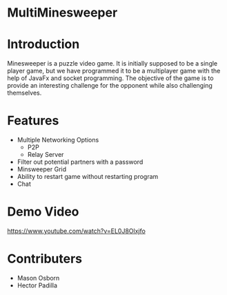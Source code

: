 # MultiMinesweeper
# Introduction
Minesweeper is a puzzle video game. It is initially supposed to be a single player game, but we have programmed it to be a multiplayer game with the help of JavaFx and socket programming. The objective of the game is to provide an interesting challenge for the opponent while also challenging themselves.
# Features
* Multiple Networking Options
  * P2P
  * Relay Server
* Filter out potential partners with a password
* Minsweeper Grid
* Ability to restart game without restarting program
* Chat
# Demo Video
https://www.youtube.com/watch?v=EL0J8Olxjfo

# Contributers
* Mason Osborn
* Hector Padilla
